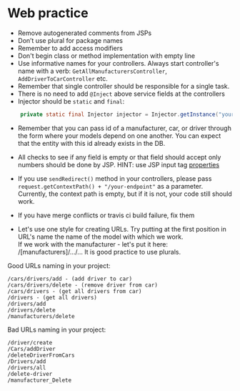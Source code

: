 # Web practice

* Remove autogenerated comments from JSPs
* Don’t use plural for package names
* Remember to add access modifiers
* Don't begin class or method implementation with empty line
* Use informative names for your controllers. Always start controller's name with a verb:
`GetAllManufacturersController`, `AddDriverToCarController` etc.
* Remember that single controller should be responsible for a single task.
* There is no need to add `@Inject` above service fields at the controllers
* Injector should be `static` and `final`:  
```java
    private static final Injector injector = Injector.getInstance("your.package");
```
* Remember that you can pass id of a manufacturer, car, or driver through the form where your models depend on one another. 
You can expect that the entity with this id already exists in the DB.
* All checks to see if any field is empty or that field should accept only numbers should be done by JSP. 
HINT: use JSP input tag [properties](https://www.w3schools.com/html/html_form_input_types.asp)

* If you use `sendRedirect()` method in your controllers, please pass `request.getContextPath() + "/your-endpoint"` as a parameter.
Currently, the context path is empty, but if it is not, your code still should work.

* If you have merge conflicts or travis ci build failure, fix them 
* Let's use one style for creating URLs. Try putting at the first position in URL's name the name of the model with which we work.  
  If we work with the manufacturer - let's put it here: /[manufacturers]/.../... It is good practice to use plurals.

Good URLs naming in your project:
```
/cars/drivers/add - (add driver to car)
/cars/drivers/delete - (remove driver from car)
/cars/drivers - (get all drivers from car)
/drivers - (get all drivers)
/drivers/add
/drivers/delete
/manufacturers/delete
```
Bad URLs naming in your project:
```
/driver/create
/Cars/addDriver
/deleteDriverFromCars
/Drivers/add
/drivers/all
/delete-driver
/manufacturer_Delete
```
